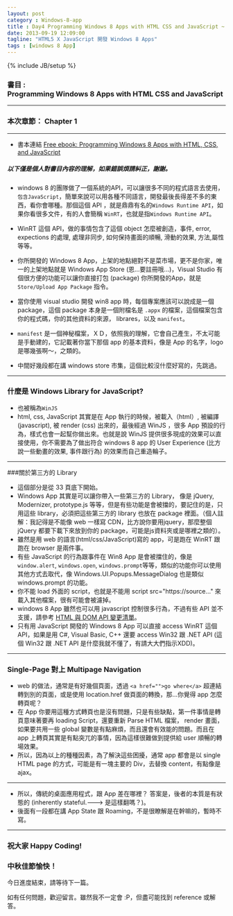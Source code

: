 ```yaml
---
layout: post
category : Windows-8-app
title : Day4 Programming Windows 8 Apps with HTML CSS and JavaScript ~ ch01讀書筆記
date: 2013-09-19 12:09:00
tagline: "HTML5 X JavaScript 開發 Windows 8 Apps"
tags : [windows 8 App]
---
```

{% include JB/setup %}

### 書目 :<br/> Programming Windows 8 Apps with HTML CSS and JavaScript


---

### 本次章節： Chapter 1  

---

* 書本連結 [Free ebook: Programming Windows 8 Apps with HTML, CSS, and JavaScript](http://blogs.msdn.com/b/microsoft_press/archive/2012/10/29/free-ebook-programming-windows-8-apps-with-html-css-and-javascript.aspx)

##### 以下僅是個人對書目內容的理解，如果錯誤煩請糾正，謝謝。
* windows 8 的團隊做了一個系統的API，可以讓很多不同的程式語言去使用，`包含JavaScript`，簡單來說可以用各種不同語言，開發最後長得差不多的東西，看你會哪種。那個這個 API ，就是鼎鼎有名的`Windows Runtime API`，如果你看很多文件，有的人會簡稱 `WinRT`，也就是指`Windows Runtime API`。

* WinRT 這個 API，做的事情包含了這個 object 怎麼被創造，事件, error, expections 的處理, 處理非同步, 如何保持畫面的順暢, 滑動的效果, 方法,屬性等等。

* 你所開發的 Windows 8 App，上架的地點絕對不是菜市場，更不是你家，唯一的上架地點就是 Windows App Store (恩…要註冊哦...)，Visual Studio 有個很方便的功能可以讓你直接打包 (package) 你所開發的App，就是 `Store/Upload App Package` 指令。

* 當你使用 visual studio 開發 win8 app 時，每個專案應該可以說成是一個 package，這個 package 本身是一個附檔名是 `.appx` 的檔案，這個檔案包含你的程式碼，你的其他資料的來源， librares，以及 `manifest`。

* `manifest` 是一個神秘檔案，ＸＤ，依照我的理解，它會自己產生，不太可能是手動建的，它記載著你當下那個 app 的基本資料，像是 App 的名字，logo是哪幾張啊～，之類的。

* 中間好幾段都在講 windows store 市集，這個比較沒什麼好寫的，先跳過。

---

### 什麼是 Windows Library for JavaScript?

* 也被稱為`WinJS`
* html, css, JavaScript 其實是在 App 執行的時候，被載入（html）, 被編譯 (javascript), 被 render (css) 出來的，最後經過 WinJS ，很多 App 預設的行為，樣式也會一起幫你做出來。也就是說 WinJS 提供很多現成的效果可以直接使用，你不需要為了做出符合 windows 8 app 的 User Experience (比方說一些動畫的效果, 事件跟行為) 的效果而自己重造輪子。

---

###關於第三方的 Library 

* 這個部分是從 33 頁底下開始。
* Windows App 其實是可以讓你帶入一些第三方的 Library， 像是 jQuery, Modernizer, prototype.js 等等，但是有些功能是會被擋的，要記住的是，只用這些 library，必須把這些第三方的 library 也放在 package 裡面。（個人註解：我記得是不能像 web 一樣寫 CDN，比方說你要用jquery，那麼整個 jQuery 都要下載下來放到你的 package，可能是js資料夾或是哪裡之類的）。
* 雖然是用 web 的語言(html/css/JavaScript)寫的 app，可是跑在 WinRT 跟跑在 browser 是兩件事。
* 有些 JavaScript 的行為跟事件在 Win8 App 是會被擋住的，像是 `window.alert`, `windows.open`, `windows.prompt`等等，類似的功能你可以使用其他方式去取代，像 Windows.UI.Popups.MessageDialog 也是類似 windows.prompt 的功能。
* 你不能 load 外面的 script，也就是不能用 script src="https://source…" 來載入其他檔案，很有可能會被濾掉。
* windows 8 App 雖然也可以用 javascript 控制很多行為，不過有些 API 並不支援，請參考 [HTML 與 DOM API 變更清單](http://msdn.microsoft.com/library/windows/apps/hh700404.aspx)。
* 只有用 JavaScript 開發的 Windows 8 App 可以直接 access WinRT 這個 API，如果是用 C#, Visual Basic, C++ 還要 access Win32 跟 .NET API (這個 Win32 跟 .NET API 是什麼我就不懂了，有請大大們指示XDD)。

---

### Single-Page 對上 Multipage Navigation

* web 的做法，通常是有好幾個頁面，透過 `<a href="">go where</a>` 超連結轉到別的頁面，或是使用 location.href 做頁面的轉換，那…你覺得 app 怎麼轉頁呢？
* 在 App 你要用這種方式轉頁也是沒有問題，只是有些缺點，第一件事情是轉頁意味著要再 loading Script，還要重新 Parse HTML 檔案， render 畫面，如果要共用一些 global 變數是有點麻煩，而且還會有效能的問題。而且在 app 上轉頁其實是有點突兀的事情，因為這樣很難做到提供給 user 順暢的轉場效果。
* 所以，因為以上的種種因素，為了解決這些困擾，通常 app 都會是以 single HTML page 的方式，可能是有一塊主要的 Div，去替換 content，有點像是 ajax。

---

* 所以，傳統的桌面應用程式，跟 App 差在哪裡？ 答案是，後者的本質是有狀態的 (inherently stateful.---> 是這樣翻嗎？)。
* 後面有一段都在講 App State 跟 Roaming，不是很瞭解是在幹嘛的，暫時不寫。

---

### 祝大家 Happy Coding!
### 中秋佳節愉快！ 


今日進度結束，請等待下一篇。



如有任何問題，歡迎留言。雖然我不一定會 :P，但盡可能找到 reference 或解答。
